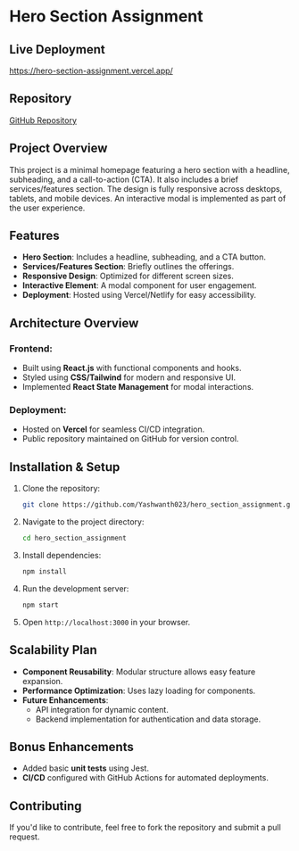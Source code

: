# Hero Section Assignment

## Live Deployment
https://hero-section-assignment.vercel.app/

## Repository
[GitHub Repository](https://github.com/Yashwanth023/hero_section_assignment/)

## Project Overview
This project is a minimal homepage featuring a hero section with a headline, subheading, and a call-to-action (CTA). It also includes a brief services/features section. The design is fully responsive across desktops, tablets, and mobile devices. An interactive modal is implemented as part of the user experience.

## Features
- **Hero Section**: Includes a headline, subheading, and a CTA button.
- **Services/Features Section**: Briefly outlines the offerings.
- **Responsive Design**: Optimized for different screen sizes.
- **Interactive Element**: A modal component for user engagement.
- **Deployment**: Hosted using Vercel/Netlify for easy accessibility.

## Architecture Overview
### Frontend:
- Built using **React.js** with functional components and hooks.
- Styled using **CSS/Tailwind** for modern and responsive UI.
- Implemented **React State Management** for modal interactions.

### Deployment:
- Hosted on **Vercel** for seamless CI/CD integration.
- Public repository maintained on GitHub for version control.

## Installation & Setup
1. Clone the repository:
   ```sh
   git clone https://github.com/Yashwanth023/hero_section_assignment.git
   ```
2. Navigate to the project directory:
   ```sh
   cd hero_section_assignment
   ```
3. Install dependencies:
   ```sh
   npm install
   ```
4. Run the development server:
   ```sh
   npm start
   ```
5. Open `http://localhost:3000` in your browser.

## Scalability Plan
- **Component Reusability**: Modular structure allows easy feature expansion.
- **Performance Optimization**: Uses lazy loading for components.
- **Future Enhancements**:
  - API integration for dynamic content.
  - Backend implementation for authentication and data storage.

## Bonus Enhancements
- Added basic **unit tests** using Jest.
- **CI/CD** configured with GitHub Actions for automated deployments.

## Contributing
If you'd like to contribute, feel free to fork the repository and submit a pull request.

